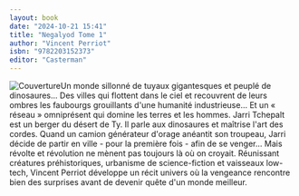 ```yaml
---
layout: book
date: "2024-10-21 15:41"
title: "Negalyod Tome 1"
author: "Vincent Perriot"
isbn: "9782203152373"
editor: "Casterman"
---
```

![Couverture](/img/9782203152373.jpeg)Un monde sillonné de tuyaux gigantesques et peuplé de dinosaures... Des villes qui flottent dans le ciel et recouvrent de leurs ombres les faubourgs grouillants d'une humanité industrieuse... Et un « réseau » omniprésent qui domine les terres et les hommes. Jarri Tchepalt est un berger du désert de Ty. Il parle aux dinosaures et maîtrise l'art des cordes. Quand un camion générateur d'orage anéantit son troupeau, Jarri décide de partir en ville - pour la première fois - afin de se venger... Mais révolte et révolution ne mènent pas toujours là où on croyait. Réunissant créatures préhistoriques, urbanisme de science-fiction et vaisseaux low-tech, Vincent Perriot développe un récit univers où la vengeance rencontre bien des surprises avant de devenir quête d'un monde meilleur.